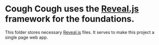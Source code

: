 # Cough Cough uses the [Reveal.js](https://revealjs.com/) framework for the foundations.
This folder stores necessary [Reveal.js](https://revealjs.com/) files. It serves to make this project a single page web app.
